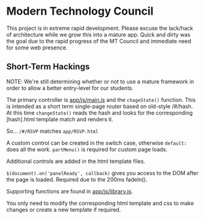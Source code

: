 Modern Technology Council
=========================
This project is in extreme rapid development. Please excuse the lack/hack of architecture while we grow this into a mature app.
Quick and dirty was the goal due to the rapid progress of the MT Council and immediate need for some web presence.


Short-Term Hackings
---------------------
NOTE: We're still determining whether or not to use a mature framework in order to allow a better entry-level for our students.

The primary controller is [app/js/main.js](/app/js/main.js) and the ```chageState()``` function.
This is intended as a short term single-page router based on old-style /#/hash. At this time ```changeState()```
reads the hash and looks for the corresponding [hash].html template match and renders it.

So... ```/#/RSVP``` matches ```app/RSVP.html```

A custom control can be created in the switch case, otherwise ```default:``` does all the work. ```partMenu()```
is required for custom page loads.

Additional controls are added in the html template files.

``` $(document).on('panelReady', callback) ```
gives you access to the DOM after the page is loaded. Required due to the 200ms fadeIn().


Supporting functions are found in [app/js/library.js](/app/js/library.js).

You only need to modify the corresponding html template and css to make changes or create a new template if required.




